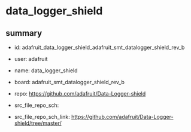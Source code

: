 # data_logger_shield
 
## summary 
* id: adafruit_data_logger_shield_adafruit_smt_datalogger_shield_rev_b
* user: adafruit
* name: data_logger_shield
* board: adafruit_smt_datalogger_shield_rev_b
* repo: https://github.com/adafruit/Data-Logger-shield



* src_file_repo_sch: 
* src_file_repo_sch_link: https://github.com/adafruit/Data-Logger-shield/tree/master/





